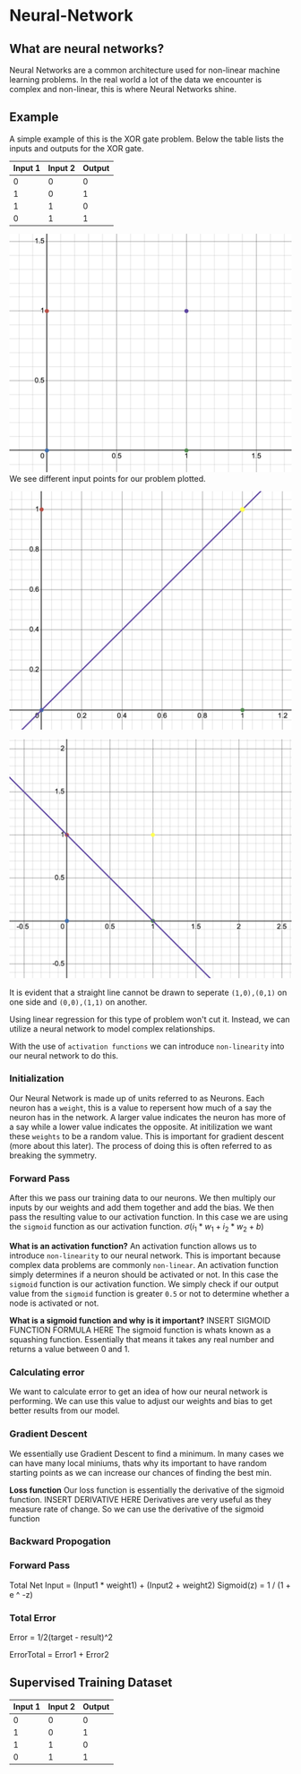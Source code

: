 # Neural-Network

## What are neural networks?
Neural Networks are a common architecture used for non-linear machine learning problems. In the real world a lot of the data we encounter is complex and non-linear, this is where Neural Networks shine.

## Example

A simple example of this is the XOR gate problem. Below the table lists the inputs and outputs for the XOR gate.

| Input 1 | Input 2 | Output |
| ------- | ------- | ------ |
| 0       | 0       | 0      |
| 1       | 0       | 1      |
| 1       | 1       | 0      |
| 0       | 1       | 1      |


![XOR inputs plotted](/images/xorPlot.png)
We see different input points for our problem plotted. 

![Not Linearly seperatable 1](/images/notL1.png)

![Not Linearly seperatable 2](/images/notL2.png)

It is evident that a straight line cannot be drawn to seperate `(1,0),(0,1)` on one side and `(0,0),(1,1)` on another.

Using linear regression for this type of problem won't cut it. Instead, we can utilize a neural network to model complex relationships.

With the use of `activation functions` we can introduce `non-linearity` into our neural network to do this.

### Initialization
Our Neural Network is made up of units referred to as Neurons. Each neuron has a `weight`, this is a value to repersent how much of a say the neuron has in the network. A larger value indicates the neuron has more of a say while a lower value indicates the opposite. At initilization we want these `weights` to be a random value. This is important for gradient descent (more about this later). The process of doing this is often referred to as breaking the symmetry.

### Forward Pass
After this we pass our training data to our neurons. We then multiply our inputs by our weights and add them together and add the bias. We then pass the resulting value to our activation function. In this case we are using the `sigmoid` function as our activation function.
$\sigma ({i_1} * {w_1} + {i_2} * {w_2} + b)$ <br />

**What is an activation function?**
An activation function allows us to introduce `non-linearity` to our neural network. This is important because complex data problems are commonly `non-linear`.
An activation function simply determines if a neuron should be activated or not. In this case the `sigmoid` function is our activation function. We simply check if our output value from the `sigmoid` function is greater `0.5` or not to determine whether a node is activated or not.

**What is a sigmoid function and why is it important?**
INSERT SIGMOID FUNCTION FORMULA HERE
The sigmoid function is whats known as a squashing function. Essentially that means it takes any real number and returns a value between 0 and 1.

### Calculating error
We want to calculate error to get an idea of how our neural network is performing. We can use this value to adjust our weights and bias to get better results from our model.

### Gradient Descent
We essentially use Gradient Descent to find a minimum. In many cases we can have many local miniums, thats why its important to have random starting points as we can increase our chances of finding the best min.



**Loss function**
Our loss function is essentially the derivative of the sigmoid function.
INSERT DERIVATIVE HERE
Derivatives are very useful as they measure rate of change. So we can use the derivative of the sigmoid function

### Backward Propogation 


### Forward Pass

Total Net Input = (Input1 \* weight1) + (Input2 + weight2)
Sigmoid(z) = 1 / (1 + e ^ -z)

### Total Error

Error = 1/2(target - result)^2

ErrorTotal = Error1 + Error2

## Supervised Training Dataset

| Input 1 | Input 2 | Output |
| ------- | ------- | ------ |
| 0       | 0       | 0      |
| 1       | 0       | 1      |
| 1       | 1       | 0      |
| 0       | 1       | 1      |
